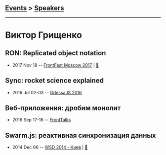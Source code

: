 ## [Events](../README.md) > [Speakers](../speakers.md)
---

# Виктор Грищенко

## RON: Replicated object notation
- 2017 Nov 18 -- [FrontFest Moscow 2017](https://youtu.be/QFWZlfSChoY)  | [:notebook:](https://speakerdeck.com/frontfest/viktor-grishchienko)  
## Sync: rocket science explained
- 2016 Jul 02-03 -- [OdessaJS 2016](https://youtu.be/vBmPjWbB2Zs)    
## Веб-приложения: дробим монолит
- 2016 Sep 17-18 -- [FrontTalks](https://events.yandex.ru/lib/talks/3922/)    
## Swarm.js: реактивная синхронизация данных
- 2014 Dec 06 -- [WSD 2014 - Киев](https://www.youtube.com/watch?v=t8Td3Oq47yE)  | [:notebook:](https://wsd.events/2014/12/06/pres/swarmjs.pdf)  
